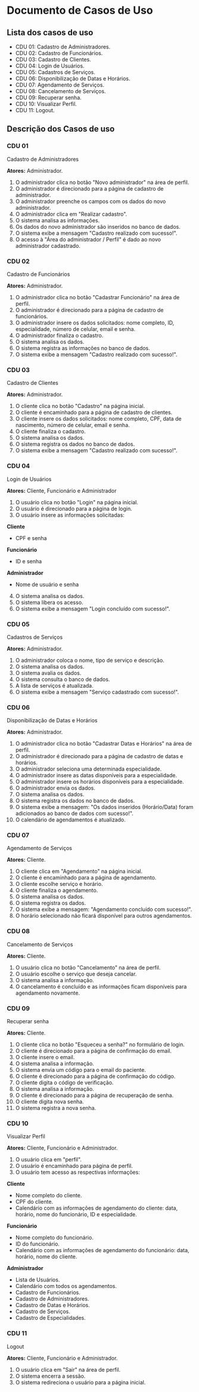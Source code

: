 ﻿# Documento de Casos de Uso

## Lista dos casos de uso
- CDU 01: Cadastro de Administradores.
- CDU 02: Cadastro de Funcionários.
- CDU 03: Cadastro de Clientes.
- CDU 04: Login de Usuários.
- CDU 05: Cadastros de Serviços.
- CDU 06: Disponibilização de Datas e Horários.
- CDU 07: Agendamento de Serviços.
- CDU 08: Cancelamento de Serviços.
- CDU 09: Recuperar senha.
- CDU 10: Visualizar Perfil.
- CDU 11: Logout.

## Descrição dos Casos de uso
### CDU 01
Cadastro de Administradores

**Atores:** Administrador.

1. O administrador clica no botão "Novo administrador" na área de perfil.
2. O administrador é direcionado para a página de cadastro de administrador.
3. O administrador preenche os campos com os dados do novo administrador.
4. O administrador clica em "Realizar cadastro".
5. O sistema analisa as informações.
6. Os dados do novo administrador são inseridos no banco de dados.
7. O sistema exibe a mensagem "Cadastro realizado com sucesso!".
8. O acesso à "Área do administrador / Perfil" é dado ao novo administrador cadastrado.

### CDU 02
Cadastro de Funcionários

**Atores:** Administrador.
 
1. O administrador clica no botão "Cadastrar Funcionário" na área de perfil.
2. O administrador é direcionado para a página de cadastro de funcionários.
3. O administrador insere os dados solicitados: nome completo, ID, especialidade, número de celular, email e senha.
4. O administrador finaliza o cadastro.
5. O sistema analisa os dados.
6. O sistema registra as informações no banco de dados.
7. O sistema exibe a mensagem "Cadastro realizado com sucesso!".

### CDU 03
Cadastro de Clientes

**Atores:** Administrador.

1. O cliente clica no botão "Cadastro" na página inicial.
2. O cliente é encaminhado para a página de cadastro de clientes.
3. O cliente insere os dados solicitados: nome completo, CPF, data de nascimento, número de celular, email e senha.
4. O cliente finaliza o cadastro.
5. O sistema analisa os dados.
6. O sistema registra os dados no banco de dados.
7. O sistema exibe a mensagem "Cadastro realizado com sucesso!".

### CDU 04
Login de Usuários

**Atores:** Cliente, Funcionário e Administrador

1. O usuário clica no botão "Login" na página inicial.
2. O usuário é direcionado para a página de login.
3. O usuário insere as informações solicitadas:

**Cliente**

- CPF e senha

**Funcionário**

- ID e senha

**Administrador**

- Nome de usuário e senha

4. O sistema analisa os dados.
5. O sistema libera os acesso.
6. O sistema exibe a mensagem "Login concluído com sucesso!".

### CDU 05
Cadastros de Serviços

**Atores:** Administrador.

1. O administrador coloca o nome, tipo de serviço e descrição.
2. O sistema analisa os dados.
3. O sistema avalia os dados.
4. O sistema consulta o banco de dados.
5. A lista de serviços é atualizada.
6. O sistema exibe a mensagem "Serviço cadastrado com sucesso!".

### CDU 06
Disponibilização de Datas e Horários

**Atores:** Administrador.

1. O administrador clica no botão "Cadastrar Datas e Horários" na área de perfil.
2. O administrador é direcionado para a página de cadastro de datas e horários.
3. O administrador seleciona uma determinada especialidade.
4. O administrador insere as datas disponíveis para a especialidade.
5. O administrador insere os horários disponíveis para a especialidade.
6. O administrador envia os dados.
7. O sistema analisa os dados.
8. O sistema registra os dados no banco de dados.
9. O sistema exibe a mensagem: "Os dados inseridos (Horário/Data) foram adicionados ao banco de dados com sucesso!".
10. O calendário de agendamentos é atualizado.

### CDU 07
Agendamento de Serviços

**Atores:** Cliente.

1. O cliente clica em "Agendamento" na página inicial.
2. O cliente é encaminhado para a página de agendamento.
3. O cliente escolhe serviço e horário.
4. O cliente finaliza o agendamento.
5. O sistema analisa os dados.
6. O sistema registra os dados.
7. O sistema exibe a mensagem: "Agendamento concluído com sucesso!".
8. O horário selecionado não ficará disponível para outros agendamentos.

### CDU 08
Cancelamento de Serviços

**Atores:** Cliente.

1. O usuário clica no botão "Cancelamento" na área de perfil.
2. O usuário escolhe o serviço que deseja cancelar.
3. O sistema analisa a informação.
4. O cancelamento é concluído e as informações ficam disponíveis para agendamento novamente.

### CDU 09
Recuperar senha

**Atores:** Cliente.

1. O cliente clica no botão "Esqueceu a senha?" no formulário de login.
2. O cliente é direcionado para a página de confirmação do email.
3. O cliente insere o email.
4. O sistema analisa a informação.
5. O sistema envia um código para o email do paciente.
6. O cliente é direcionado para a página de confirmação do código.
7. O cliente digita o código de verificação.
8. O sistema analisa a informação.
9. O cliente é direcionado para a página de recuperação de senha.
10. O cliente digita nova senha.
11. O sistema registra a nova senha.

### CDU 10
Visualizar Perfil

**Atores:** Cliente, Funcionário e Administrador.

1. O usuário clica em "perfil".
2. O usuário é encaminhado para página de perfil.
3. O usuário tem acesso as respectivas informações:

**Cliente**

-   Nome completo do cliente.
-   CPF do cliente.
-   Calendário com as informações de agendamento do cliente: data, horário, nome do funcionário, ID e especialidade.

**Funcionário**

-   Nome completo do funcionário.
-   ID do funcionário.
-   Calendário com as informações de agendamento do funcionário: data, horário, nome do cliente.

**Administrador**

-   Lista de Usuários.
-   Calendário com todos os agendamentos.
-   Cadastro de Funcionários.
-   Cadastro de Administradores.
-   Cadastro de Datas e Horários.
-   Cadastro de Serviços.
-   Cadastro de Especialidades.

### CDU 11
Logout

**Atores:** Cliente, Funcionário e Administrador.

1. O usuário clica em "Sair" na área de perfil.
2. O sistema encerra a sessão.
3. O sistema redireciona o usuário para a página inicial.
